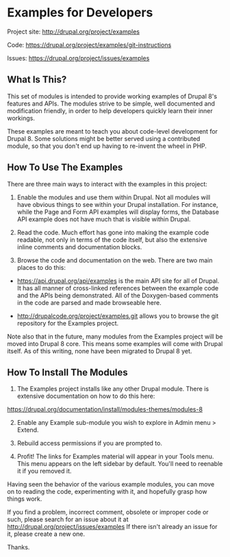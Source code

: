 Examples for Developers
=======================

Project site: http://drupal.org/project/examples

Code: https://drupal.org/project/examples/git-instructions

Issues: https://drupal.org/project/issues/examples

What Is This?
-------------

This set of modules is intended to provide working examples of Drupal 8's
features and APIs.  The modules strive to be simple, well documented and
modification friendly, in order to help developers quickly learn their inner
workings.

These examples are meant to teach you about code-level development for Drupal
8. Some solutions might be better served using a contributed module, so that
you don't end up having to re-invent the wheel in PHP.


How To Use The Examples
-----------------------

There are three main ways to interact with the examples in this project:

1. Enable the modules and use them within Drupal. Not all modules will have
obvious things to see within your Drupal installation. For instance, while the
Page and Form API examples will display forms, the Database API example does not
have much that is visible within Drupal.

2. Read the code. Much effort has gone into making the example code readable,
not only in terms of the code itself, but also the extensive inline comments
and documentation blocks.

3. Browse the code and documentation on the web. There are two main places to
do this:

* https://api.drupal.org/api/examples is the main API site for all of Drupal.
It has all manner of cross-linked references between the example code and the
APIs being demonstrated. All of the Doxygen-based comments in the code are
parsed and made browseable here.

* http://drupalcode.org/project/examples.git allows you to browse the git
repository for the Examples project.

Note also that in the future, many modules from the Examples project will be
moved into Drupal 8 core. This means some examples will come with Drupal
itself. As of this writing, none have been migrated to Drupal 8 yet.


How To Install The Modules
--------------------------

1. The Examples project installs like any other Drupal module. There is extensive
documentation on how to do this here:

https://drupal.org/documentation/install/modules-themes/modules-8

2. Enable any Example sub-module you wish to explore in Admin menu > Extend.

3. Rebuild access permissions if you are prompted to.

4. Profit!  The links for Examples material will appear in your Tools menu. This
menu appears on the left sidebar by default. You'll need to reenable it if you
removed it.

Having seen the behavior of the various example modules, you can move on to
reading the code, experimenting with it, and hopefully grasp how things work.

If you find a problem, incorrect comment, obsolete or improper code or such,
please search for an issue about it at http://drupal.org/project/issues/examples
If there isn't already an issue for it, please create a new one.

Thanks.

